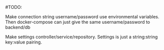 #TODO:

Make connection string username/password use environmental variables. Then docker-compose can just give the same username/password to backend/db

Make settings controller/service/repository. Settings is just a string:string key:value pairing.